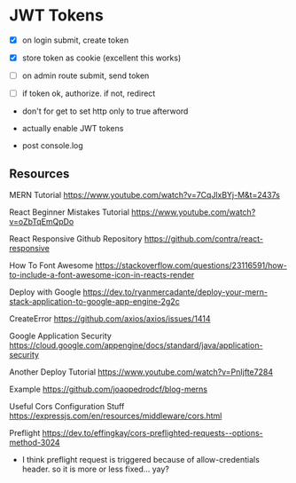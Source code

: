# JWT Tokens

- [x] on login submit, create token
- [x] store token as cookie (excellent this works)

- [ ] on admin route submit, send token
- [ ] if token ok, authorize. if not, redirect

- don't for get to set http only to true afterword



























- actually enable JWT tokens
- post console.log 



## Resources

MERN Tutorial
https://www.youtube.com/watch?v=7CqJlxBYj-M&t=2437s

React Beginner Mistakes Tutorial
https://www.youtube.com/watch?v=oZbTqEmQpDo

React Responsive Github Repository
https://github.com/contra/react-responsive

How To Font Awesome
https://stackoverflow.com/questions/23116591/how-to-include-a-font-awesome-icon-in-reacts-render

Deploy with Google
https://dev.to/ryanmercadante/deploy-your-mern-stack-application-to-google-app-engine-2g2c

CreateError
https://github.com/axios/axios/issues/1414

Google Application Security
https://cloud.google.com/appengine/docs/standard/java/application-security

Another Deploy Tutorial 
https://www.youtube.com/watch?v=PnIjfte7284

Example
https://github.com/joaopedrodcf/blog-merns

Useful Cors Configuration Stuff
https://expressjs.com/en/resources/middleware/cors.html

Preflight
https://dev.to/effingkay/cors-preflighted-requests--options-method-3024

- I think preflight request is triggered because of allow-credentials header. so it is more or less fixed... yay?